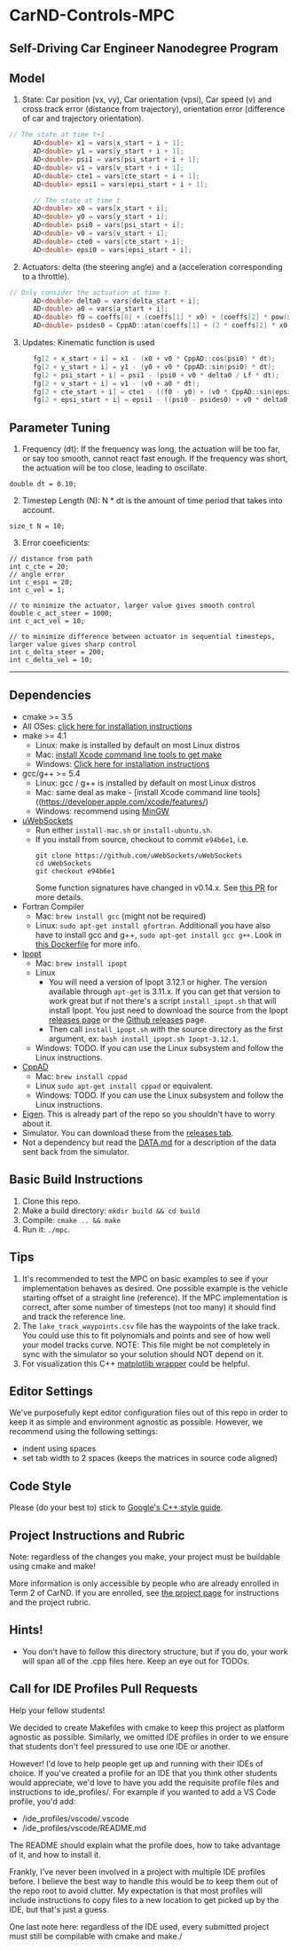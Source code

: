 # CarND-Controls-MPC
Self-Driving Car Engineer Nanodegree Program
---

## Model
1) State: Car position (vx, vy), Car orientation (vpsi), Car speed (v) and cross track error (distance from trajectory), orientation error (difference of car and trajectory orientation).
```cpp
// The state at time t+1 .
      AD<double> x1 = vars[x_start + i + 1];
      AD<double> y1 = vars[y_start + i + 1];
      AD<double> psi1 = vars[psi_start + i + 1];
      AD<double> v1 = vars[v_start + i + 1];
      AD<double> cte1 = vars[cte_start + i + 1];
      AD<double> epsi1 = vars[epsi_start + i + 1];

      // The state at time t.
      AD<double> x0 = vars[x_start + i];
      AD<double> y0 = vars[y_start + i];
      AD<double> psi0 = vars[psi_start + i];
      AD<double> v0 = vars[v_start + i];
      AD<double> cte0 = vars[cte_start + i];
      AD<double> epsi0 = vars[epsi_start + i];
```

2) Actuators: delta (the steering angle) and a (acceleration corresponding to a throttle).
```cpp
// Only consider the actuation at time t.
      AD<double> delta0 = vars[delta_start + i];
      AD<double> a0 = vars[a_start + i];
      AD<double> f0 = coeffs[0] + (coeffs[1] * x0) + (coeffs[2] * pow(x0,2)) + (coeffs[3] * pow(x0,3));
      AD<double> psides0 = CppAD::atan(coeffs[1] + (2 * coeffs[2] * x0) + (3 * coeffs[3]* pow(x0,2) ));
```

3) Updates: Kinematic function is used
```cpp
      fg[2 + x_start + i] = x1 - (x0 + v0 * CppAD::cos(psi0) * dt);
      fg[2 + y_start + i] = y1 - (y0 + v0 * CppAD::sin(psi0) * dt);
      fg[2 + psi_start + i] = psi1 - (psi0 + v0 * delta0 / Lf * dt);
      fg[2 + v_start + i] = v1 - (v0 + a0 * dt);
      fg[2 + cte_start + i] = cte1 - ((f0 - y0) + (v0 * CppAD::sin(epsi0) * dt));
      fg[2 + epsi_start + i] = epsi1 - ((psi0 - psides0) + v0 * delta0 / Lf * dt);
```

## Parameter Tuning
1) Frequency (dt): If the frequency was long, the actuation will be too far, or say too smooth, cannot react fast enough. If the frequency was short, the actuation will be too close, leading to oscillate.
```
double dt = 0.10;
```

2) Timestep Length (N): N * dt is the amount of time period that takes into account.
```
size_t N = 10;
```

3) Error coeeficients:
```
// distance from path
int c_cte = 20;
// angle error
int c_espi = 20;
int c_vel = 1;

// to minimize the actuator, larger value gives smooth control
double c_act_steer = 1000;
int c_act_vel = 10;

// to minimize difference between actuator in sequential timesteps, larger value gives sharp control
int c_delta_steer = 200;
int c_delta_vel = 10;
```

---
## Dependencies

* cmake >= 3.5
 * All OSes: [click here for installation instructions](https://cmake.org/install/)
* make >= 4.1
  * Linux: make is installed by default on most Linux distros
  * Mac: [install Xcode command line tools to get make](https://developer.apple.com/xcode/features/)
  * Windows: [Click here for installation instructions](http://gnuwin32.sourceforge.net/packages/make.htm)
* gcc/g++ >= 5.4
  * Linux: gcc / g++ is installed by default on most Linux distros
  * Mac: same deal as make - [install Xcode command line tools]((https://developer.apple.com/xcode/features/)
  * Windows: recommend using [MinGW](http://www.mingw.org/)
* [uWebSockets](https://github.com/uWebSockets/uWebSockets)
  * Run either `install-mac.sh` or `install-ubuntu.sh`.
  * If you install from source, checkout to commit `e94b6e1`, i.e.
    ```
    git clone https://github.com/uWebSockets/uWebSockets
    cd uWebSockets
    git checkout e94b6e1
    ```
    Some function signatures have changed in v0.14.x. See [this PR](https://github.com/udacity/CarND-MPC-Project/pull/3) for more details.
* Fortran Compiler
  * Mac: `brew install gcc` (might not be required)
  * Linux: `sudo apt-get install gfortran`. Additionall you have also have to install gcc and g++, `sudo apt-get install gcc g++`. Look in [this Dockerfile](https://github.com/udacity/CarND-MPC-Quizzes/blob/master/Dockerfile) for more info.
* [Ipopt](https://projects.coin-or.org/Ipopt)
  * Mac: `brew install ipopt`
  * Linux
    * You will need a version of Ipopt 3.12.1 or higher. The version available through `apt-get` is 3.11.x. If you can get that version to work great but if not there's a script `install_ipopt.sh` that will install Ipopt. You just need to download the source from the Ipopt [releases page](https://www.coin-or.org/download/source/Ipopt/) or the [Github releases](https://github.com/coin-or/Ipopt/releases) page.
    * Then call `install_ipopt.sh` with the source directory as the first argument, ex: `bash install_ipopt.sh Ipopt-3.12.1`.
  * Windows: TODO. If you can use the Linux subsystem and follow the Linux instructions.
* [CppAD](https://www.coin-or.org/CppAD/)
  * Mac: `brew install cppad`
  * Linux `sudo apt-get install cppad` or equivalent.
  * Windows: TODO. If you can use the Linux subsystem and follow the Linux instructions.
* [Eigen](http://eigen.tuxfamily.org/index.php?title=Main_Page). This is already part of the repo so you shouldn't have to worry about it.
* Simulator. You can download these from the [releases tab](https://github.com/udacity/self-driving-car-sim/releases).
* Not a dependency but read the [DATA.md](./DATA.md) for a description of the data sent back from the simulator.


## Basic Build Instructions


1. Clone this repo.
2. Make a build directory: `mkdir build && cd build`
3. Compile: `cmake .. && make`
4. Run it: `./mpc`.

## Tips

1. It's recommended to test the MPC on basic examples to see if your implementation behaves as desired. One possible example
is the vehicle starting offset of a straight line (reference). If the MPC implementation is correct, after some number of timesteps
(not too many) it should find and track the reference line.
2. The `lake_track_waypoints.csv` file has the waypoints of the lake track. You could use this to fit polynomials and points and see of how well your model tracks curve. NOTE: This file might be not completely in sync with the simulator so your solution should NOT depend on it.
3. For visualization this C++ [matplotlib wrapper](https://github.com/lava/matplotlib-cpp) could be helpful.

## Editor Settings

We've purposefully kept editor configuration files out of this repo in order to
keep it as simple and environment agnostic as possible. However, we recommend
using the following settings:

* indent using spaces
* set tab width to 2 spaces (keeps the matrices in source code aligned)

## Code Style

Please (do your best to) stick to [Google's C++ style guide](https://google.github.io/styleguide/cppguide.html).

## Project Instructions and Rubric

Note: regardless of the changes you make, your project must be buildable using
cmake and make!

More information is only accessible by people who are already enrolled in Term 2
of CarND. If you are enrolled, see [the project page](https://classroom.udacity.com/nanodegrees/nd013/parts/40f38239-66b6-46ec-ae68-03afd8a601c8/modules/f1820894-8322-4bb3-81aa-b26b3c6dcbaf/lessons/b1ff3be0-c904-438e-aad3-2b5379f0e0c3/concepts/1a2255a0-e23c-44cf-8d41-39b8a3c8264a)
for instructions and the project rubric.

## Hints!

* You don't have to follow this directory structure, but if you do, your work
  will span all of the .cpp files here. Keep an eye out for TODOs.

## Call for IDE Profiles Pull Requests

Help your fellow students!

We decided to create Makefiles with cmake to keep this project as platform
agnostic as possible. Similarly, we omitted IDE profiles in order to we ensure
that students don't feel pressured to use one IDE or another.

However! I'd love to help people get up and running with their IDEs of choice.
If you've created a profile for an IDE that you think other students would
appreciate, we'd love to have you add the requisite profile files and
instructions to ide_profiles/. For example if you wanted to add a VS Code
profile, you'd add:

* /ide_profiles/vscode/.vscode
* /ide_profiles/vscode/README.md

The README should explain what the profile does, how to take advantage of it,
and how to install it.

Frankly, I've never been involved in a project with multiple IDE profiles
before. I believe the best way to handle this would be to keep them out of the
repo root to avoid clutter. My expectation is that most profiles will include
instructions to copy files to a new location to get picked up by the IDE, but
that's just a guess.

One last note here: regardless of the IDE used, every submitted project must
still be compilable with cmake and make./
